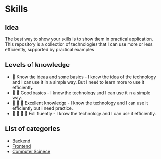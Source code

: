 # Skills
## Idea
The best way to show your skills is to show them in practical application. This repository is a collection of technologies that I can use more or less efficiently, supported by practical examples 
## Levels of knowledge
- :star2: Know the ideaa and some basics - I know the idea of the technology and I can use it in a simple way. But I need to learn more to use it efficiently.
- :star2: :star2: Good basics - I know the technology and I can use it in a simple way.
- :star2: :star2: :star2: Excellent knowledge - I know the technology and I can use it efficiently but i need practice.
- :star2: :star2: :star2: :star2: Full fluently - I know the technology and I can use it efficiently.
## List of categories
- [Backend](#backend)
- [Frontend](#frontend)
- [Computer Scinece](#computer-scinece)

